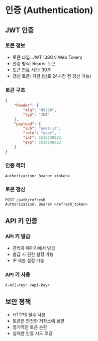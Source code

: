 # 인증 (Authentication)

## JWT 인증

### 토큰 정보
- 토큰 타입: JWT (JSON Web Token)
- 인증 방식: Bearer 토큰
- 토큰 만료 시간: 30분
- 갱신 토큰: 지원 (만료 24시간 전 갱신 가능)

### 토큰 구조
```json
{
    "header": {
        "alg": "HS256",
        "typ": "JWT"
    },
    "payload": {
        "sub": "user-id",
        "role": "user",
        "iat": 1516239022,
        "exp": 1516240822
    }
}
```

### 인증 헤더
```
Authorization: Bearer <token>
```

### 토큰 갱신
```http
POST /auth/refresh
Authorization: Bearer <refresh_token>
```

## API 키 인증

### API 키 발급
- 관리자 페이지에서 발급
- 발급 시 권한 설정 가능
- IP 제한 설정 가능

### API 키 사용
```
X-API-Key: <api-key>
```

## 보안 정책
- HTTPS 필수 사용
- 토큰은 안전한 저장소에 보관
- 정기적인 토큰 순환
- 실패한 인증 시도 로깅 
